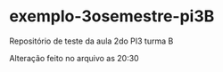 # exemplo-3osemestre-pi3B
Repositório de teste da aula 2do PI3 turma B


Alteração feito no arquivo as 20:30
